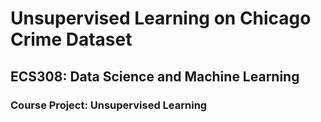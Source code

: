 # Unsupervised Learning on Chicago Crime Dataset 
## ECS308: Data Science and Machine Learning
### Course Project: Unsupervised Learning
